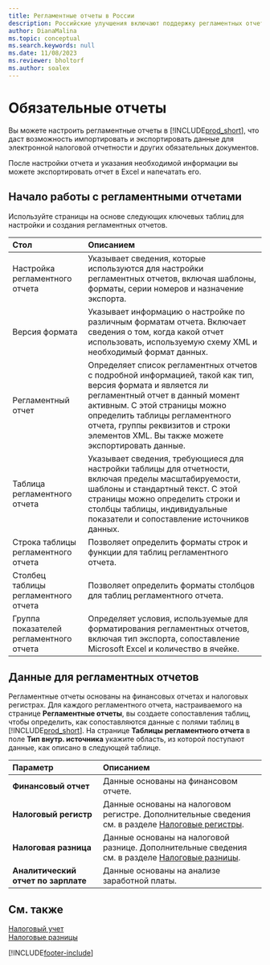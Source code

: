 ```yaml
---
title: Регламентные отчеты в России
description: Российские улучшения включают поддержку регламентных отчетов.
author: DianaMalina
ms.topic: conceptual
ms.search.keywords: null
ms.date: 11/08/2023
ms.reviewer: bholtorf
ms.author: soalex
---
```

# <a name="statutory-reports"></a>Обязательные отчеты

Вы можете настроить регламентные отчеты в [!INCLUDE[prod_short](../../includes/prod_short.md)], что даст возможность импортировать и экспортировать данные для электронной налоговой отчетности и других обязательных документов.

После настройки отчета и указания необходимой информации вы можете экспортировать отчет в Excel и напечатать его.

## <a name="getting-started-with-statutory-reports"></a>Начало работы с регламентными отчетами

Используйте страницы на основе следующих ключевых таблиц для настройки и создания регламентных отчетов. 

| Стол                        | Описанием                                                  |
| :---------------------------- | :----------------------------------------------------------- |
| Настройка регламентного отчета        | Указывает сведения, которые используются для настройки регламентных отчетов, включая шаблоны, форматы, серии номеров и назначение экспорта. |
| Версия формата                | Указывает информацию о настройке по различным форматам отчета. Включает сведения о том, когда какой отчет использовать, используемую схему XML и необходимый формат данных. |
| Регламентный отчет              | Определяет список регламентных отчетов с подробной информацией, такой как тип, версия формата и является ли регламентный отчет в данный момент активным. С этой страницы можно определить таблицы регламентного отчета, группы реквизитов и строки элементов XML. Вы также можете экспортировать данные. |
| Таблица регламентного отчета        | Указывает сведения, требующиеся для настройки таблицы для отчетности, включая пределы масштабируемости, шаблоны и стандартный текст.   С этой страницы можно определить строки и столбцы таблицы, индивидуальные показатели и сопоставление источников данных. |
| Строка таблицы регламентного отчета        | Позволяет определить форматы строк и функции для таблиц регламентного отчета. |
| Столбец таблицы регламентного отчета     | Позволяет определить форматы столбцов для таблиц регламентного отчета. |
| Группа показателей регламентного отчета | Определяет условия, используемые для форматирования регламентных отчетов, включая тип экспорта, сопоставление Microsoft Excel и количество в ячейке. |

## <a name="data-for-statutory-reports"></a>Данные для регламентных отчетов

Регламентные отчеты основаны на финансовых отчетах и налоговых регистрах. Для каждого регламентного отчета, настраиваемого на странице **Регламентные отчеты**, вы создаете сопоставления таблиц, чтобы определить, как сопоставляются данные с полями таблиц в [!INCLUDE[prod_short](../../includes/prod_short.md)]. На странице **Таблицы регламентного отчета** в поле **Тип внутр. источника** укажите область, из которой поступают данные, как описано в следующей таблице.

| Параметр                      | Описанием                                                  |
| :-------------------------- | :----------------------------------------------------------- |
| **Финансовый отчет**           | Данные основаны на финансовом отчете.                    |
| **Налоговый регистр**            | Данные основаны на налоговом регистре. Дополнительные сведения см. в разделе [Налоговые регистры](tax-registers.md). |
| **Налоговая разница**          | Данные основаны на налоговой разнице. Дополнительные сведения см. в разделе [Налоговые разницы](tax-differences.md). |
| **Аналитический отчет по зарплате** | Данные основаны на анализе заработной платы.                       |

## <a name="see-also"></a>См. также

[Налоговый учет](Tax-Accounting.md)  
[Налоговые разницы](Tax-Differences.md)  

[!INCLUDE[footer-include](../../includes/footer-banner.md)]

